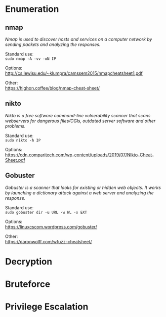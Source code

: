 # Enumeration
## nmap
*Nmap is used to discover hosts and services on a computer network by sending packets and analyzing the responses.*  

Standard use:  
`sudo nmap -A -vv -oN IP`  

Options:  
http://cs.lewisu.edu/~klumpra/camssem2015/nmapcheatsheet1.pdf  

Other:  
https://highon.coffee/blog/nmap-cheat-sheet/  

## nikto  
*Nikto is a free software command-line vulnerability scanner that scans webservers for dangerous files/CGIs, outdated server software and other problems.*  

Standard use:  
`sudo nikto -h IP`  

Options:  
https://cdn.comparitech.com/wp-content/uploads/2019/07/NIkto-Cheat-Sheet.pdf  

## Gobuster  
*Gobuster is a scanner that looks for existing or hidden web objects. It works by launching a dictionary attack against a web server and analyzing the response.*  

Standard use:  
`sudo gobuster dir -u URL -w WL -x EXT`

Options:  
https://linuxcscom.wordpress.com/gobuster/  

Other:  
https://daronwolff.com/wfuzz-cheatsheet/





# Decryption  
# Bruteforce  
# Privilege Escalation